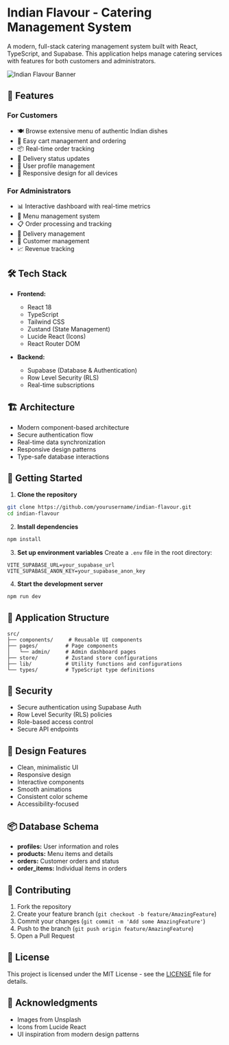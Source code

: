 # Indian Flavour - Catering Management System

A modern, full-stack catering management system built with React, TypeScript, and Supabase. This application helps manage catering services with features for both customers and administrators.

![Indian Flavour Banner](https://images.unsplash.com/photo-1585937421612-70a008356fbe?auto=format&fit=crop&q=80&w=800)

## 🚀 Features

### For Customers
- 🍽️ Browse extensive menu of authentic Indian dishes
- 🛒 Easy cart management and ordering
- 📦 Real-time order tracking
- 🚚 Delivery status updates
- 👤 User profile management
- 📱 Responsive design for all devices

### For Administrators
- 📊 Interactive dashboard with real-time metrics
- 🍳 Menu management system
- 📋 Order processing and tracking
- 🚗 Delivery management
- 👥 Customer management
- 📈 Revenue tracking

## 🛠️ Tech Stack

- **Frontend:**
  - React 18
  - TypeScript
  - Tailwind CSS
  - Zustand (State Management)
  - Lucide React (Icons)
  - React Router DOM

- **Backend:**
  - Supabase (Database & Authentication)
  - Row Level Security (RLS)
  - Real-time subscriptions

## 🏗️ Architecture

- Modern component-based architecture
- Secure authentication flow
- Real-time data synchronization
- Responsive design patterns
- Type-safe database interactions

## 🚀 Getting Started

1. **Clone the repository**
```bash
git clone https://github.com/yourusername/indian-flavour.git
cd indian-flavour
```

2. **Install dependencies**
```bash
npm install
```

3. **Set up environment variables**
Create a `.env` file in the root directory:
```env
VITE_SUPABASE_URL=your_supabase_url
VITE_SUPABASE_ANON_KEY=your_supabase_anon_key
```

4. **Start the development server**
```bash
npm run dev
```

## 📱 Application Structure

```
src/
├── components/     # Reusable UI components
├── pages/         # Page components
│   └── admin/     # Admin dashboard pages
├── store/         # Zustand store configurations
├── lib/           # Utility functions and configurations
└── types/         # TypeScript type definitions
```

## 🔐 Security

- Secure authentication using Supabase Auth
- Row Level Security (RLS) policies
- Role-based access control
- Secure API endpoints

## 🎨 Design Features

- Clean, minimalistic UI
- Responsive design
- Interactive components
- Smooth animations
- Consistent color scheme
- Accessibility-focused

## 📦 Database Schema

- **profiles:** User information and roles
- **products:** Menu items and details
- **orders:** Customer orders and status
- **order_items:** Individual items in orders

## 🤝 Contributing

1. Fork the repository
2. Create your feature branch (`git checkout -b feature/AmazingFeature`)
3. Commit your changes (`git commit -m 'Add some AmazingFeature'`)
4. Push to the branch (`git push origin feature/AmazingFeature`)
5. Open a Pull Request

## 📄 License

This project is licensed under the MIT License - see the [LICENSE](LICENSE) file for details.

## 🙏 Acknowledgments

- Images from Unsplash
- Icons from Lucide React
- UI inspiration from modern design patterns